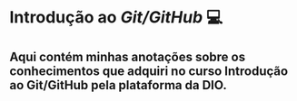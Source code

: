 # Introdução ao *Git/GitHub* :computer:



##   Aqui contém minhas anotações sobre os conhecimentos que adquiri no curso Introdução ao Git/GitHub pela plataforma da DIO.